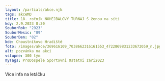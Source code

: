 ```yaml
---
layout: /partials/akce.njk
tags: akceMD
title: 18. ročník NOHEJBALOVÝ TURNAJ S ženou na síti
kdy: 2.9.2023 8:30
SouborRok: "2023"
SouborMesic: "09"
SouborDen: "02"
kde: Choustníkovo Hradiště
foto: /images/akce/369616109_7038662316161553_4722869831233672059_n.jpg
alt: pozvánka na akci
vstupne: 300 tým
myTags: ProDospele Sportovni Ostatni zari2023
---
```

V﻿íce infa na letáčku